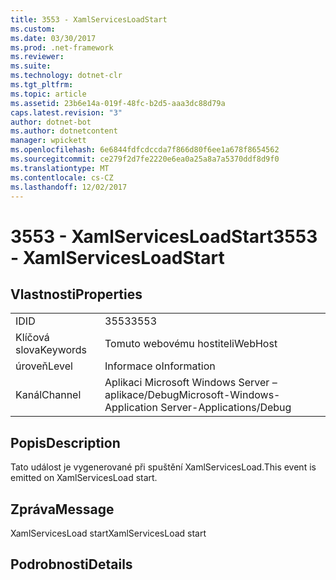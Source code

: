 ```yaml
---
title: 3553 - XamlServicesLoadStart
ms.custom: 
ms.date: 03/30/2017
ms.prod: .net-framework
ms.reviewer: 
ms.suite: 
ms.technology: dotnet-clr
ms.tgt_pltfrm: 
ms.topic: article
ms.assetid: 23b6e14a-019f-48fc-b2d5-aaa3dc88d79a
caps.latest.revision: "3"
author: dotnet-bot
ms.author: dotnetcontent
manager: wpickett
ms.openlocfilehash: 6e6844fdfcdccda7f866d80f6ee1a678f8654562
ms.sourcegitcommit: ce279f2d7fe2220e6ea0a25a8a7a5370ddf8d9f0
ms.translationtype: MT
ms.contentlocale: cs-CZ
ms.lasthandoff: 12/02/2017
---
```

# <a name="3553---xamlservicesloadstart"></a><span data-ttu-id="469c6-102">3553 - XamlServicesLoadStart</span><span class="sxs-lookup"><span data-stu-id="469c6-102">3553 - XamlServicesLoadStart</span></span>
## <a name="properties"></a><span data-ttu-id="469c6-103">Vlastnosti</span><span class="sxs-lookup"><span data-stu-id="469c6-103">Properties</span></span>  
  
|||  
|-|-|  
|<span data-ttu-id="469c6-104">ID</span><span class="sxs-lookup"><span data-stu-id="469c6-104">ID</span></span>|<span data-ttu-id="469c6-105">3553</span><span class="sxs-lookup"><span data-stu-id="469c6-105">3553</span></span>|  
|<span data-ttu-id="469c6-106">Klíčová slova</span><span class="sxs-lookup"><span data-stu-id="469c6-106">Keywords</span></span>|<span data-ttu-id="469c6-107">Tomuto webovému hostiteli</span><span class="sxs-lookup"><span data-stu-id="469c6-107">WebHost</span></span>|  
|<span data-ttu-id="469c6-108">úroveň</span><span class="sxs-lookup"><span data-stu-id="469c6-108">Level</span></span>|<span data-ttu-id="469c6-109">Informace o</span><span class="sxs-lookup"><span data-stu-id="469c6-109">Information</span></span>|  
|<span data-ttu-id="469c6-110">Kanál</span><span class="sxs-lookup"><span data-stu-id="469c6-110">Channel</span></span>|<span data-ttu-id="469c6-111">Aplikaci Microsoft Windows Server – aplikace/Debug</span><span class="sxs-lookup"><span data-stu-id="469c6-111">Microsoft-Windows-Application Server-Applications/Debug</span></span>|  
  
## <a name="description"></a><span data-ttu-id="469c6-112">Popis</span><span class="sxs-lookup"><span data-stu-id="469c6-112">Description</span></span>  
 <span data-ttu-id="469c6-113">Tato událost je vygenerované při spuštění XamlServicesLoad.</span><span class="sxs-lookup"><span data-stu-id="469c6-113">This event is emitted on XamlServicesLoad start.</span></span>  
  
## <a name="message"></a><span data-ttu-id="469c6-114">Zpráva</span><span class="sxs-lookup"><span data-stu-id="469c6-114">Message</span></span>  
 <span data-ttu-id="469c6-115">XamlServicesLoad start</span><span class="sxs-lookup"><span data-stu-id="469c6-115">XamlServicesLoad start</span></span>  
  
## <a name="details"></a><span data-ttu-id="469c6-116">Podrobnosti</span><span class="sxs-lookup"><span data-stu-id="469c6-116">Details</span></span>
